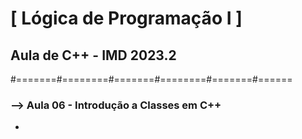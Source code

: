 # [ Lógica de Programação I ]

## Aula de C++ - IMD 2023.2


#=======#========#=======#========#=======#======

### --> Aula 06 - Introdução a Classes em C++

- 


